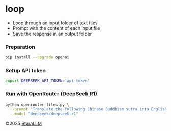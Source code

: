 # loop

- Loop through an input folder of text files
- Prompt with the content of each input file
- Save the response in an output folder

### Preparation
```bash
pip install --upgrade openai
```

### Setup API token
```bash
export DEEPSEEK_API_TOKEN='api-token'
```

### Run with OpenRouter (DeepSeek R1)
```bash
python openrouter-files.py \
  --prompt "Translate the following Chinese Buddhism sutra into English:" \
  --model "deepseek/deepseek-r1"
```

&copy;2025 [SturaLLM](https://github.com/sutrallm/)

